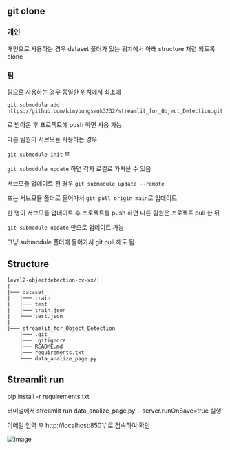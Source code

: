 ## git clone
### 개인
개인으로 사용하는 경우 dataset 폴더가 있는 위치에서 아래 structure 처럼 되도록 clone

### 팀
팀으로 사용하는 경우 동일한 위치에서 최초에

```git submodule add https://github.com/kimyoungseok3232/streamlit_for_Object_Detection.git```

로 받아온 후 프로젝트에 push 하면 사용 가능

다른 팀원이 서브모듈 사용하는 경우 

```git submodule init``` 후

```git submodule update``` 하면 각자 로컬로 가져올 수 있음

서브모듈 업데이트 된 경우 ```git submodule update --remote```

또는 서브모듈 폴더로 들어가서 ```git pull origin main```로 업데이트

한 명이 서브모듈 업데이트 후 프로젝트를 push 하면 다른 팀원은 프로젝트 pull 한 뒤

```git submodule update``` 만으로 업데이트 가능

그냥 submodule 폴더에 들어가서 git pull 해도 됨

## Structure

```
level2-objectdetection-cv-xx/|
|
|─── dataset
|   |─── train
|   |─── test
|   |─── train.json
|   └─── test.json
|   
|─── streamlit_for_Object_Detection
    |─── .git
    |─── .gitignore
    |─── README.md
    |─── requirements.txt
    └─── data_analize_page.py
```
## Streamlit run

pip install -r requirements.txt

터미널에서 streamlit run data_analize_page.py --server.runOnSave=true 실행

이메일 입력 후 http://localhost:8501/ 로 접속하여 확인

![image](https://github.com/user-attachments/assets/48775dad-7bda-4020-acef-1c25aa072a86)